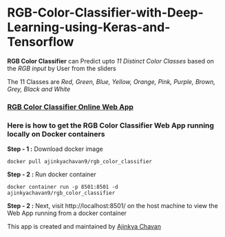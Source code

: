 # RGB-Color-Classifier-with-Deep-Learning-using-Keras-and-Tensorflow

**RGB Color Classifier** can Predict upto *11 Distinct Color Classes* based on the *RGB input* by User from the sliders

The 11 Classes are *Red, Green, Blue, Yellow, Orange, Pink, Purple, Brown, Grey, Black and White*

### [RGB Color Classifier Online Web App](https://rgb-color-classifier.herokuapp.com/)



### Here is how to get the RGB Color Classifier Web App running locally on Docker containers

**Step - 1 :** Download docker image

```docker pull ajinkyachavan9/rgb_color_classifier```


**Step - 2 :** Run docker container

```docker container run -p 8501:8501 -d ajinkyachavan9/rgb_color_classifier```



**Step - 2 :** Next, visit http://localhost:8501/ on the host machine to view the Web App running from a docker container


This app is created and maintained by [Ajinkya Chavan](https://www.linkedin.com/in/ajinkyachavan9)
